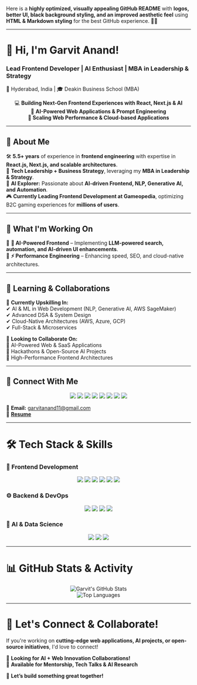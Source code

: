 Here is a **highly optimized, visually appealing GitHub README** with **logos, better UI, black background styling, and an improved aesthetic feel** using **HTML & Markdown styling** for the best GitHub experience. 🚀🔥  

---

# **🚀 Hi, I'm Garvit Anand!**  
### **Lead Frontend Developer | AI Enthusiast | MBA in Leadership & Strategy**  
📍 Hyderabad, India | 🎓 Deakin Business School (MBA)  

<div align="center">

💻 **Building Next-Gen Frontend Experiences with React, Next.js & AI**  
🤖 **AI-Powered Web Applications & Prompt Engineering**  
🚀 **Scaling Web Performance & Cloud-based Applications**  

</div>  

---

## **🖤 About Me**  
🛠️ **5.5+ years** of experience in **frontend engineering** with expertise in **React.js, Next.js, and scalable architectures**.  
🎯 **Tech Leadership + Business Strategy**, leveraging my **MBA in Leadership & Strategy**.  
🤖 **AI Explorer:** Passionate about **AI-driven Frontend, NLP, Generative AI, and Automation**.  
🎮 **Currently Leading Frontend Development at Gameopedia**, optimizing B2C gaming experiences for **millions of users**.  

---

## **💼 What I'm Working On**  
🔹 **🤖 AI-Powered Frontend** – Implementing **LLM-powered search, automation, and AI-driven UI enhancements**.  
🔹 **⚡ Performance Engineering** – Enhancing speed, SEO, and cloud-native architectures.  

---

## **📖 Learning & Collaborations**  
🎯 **Currently Upskilling In:**  
✔ AI & ML in Web Development (NLP, Generative AI, AWS SageMaker)  
✔ Advanced DSA & System Design  
✔ Cloud-Native Architectures (AWS, Azure, GCP)  
✔ Full-Stack & Microservices  

🤝 **Looking to Collaborate On:**  
🔹 AI-Powered Web & SaaS Applications  
🔹 Hackathons & Open-Source AI Projects  
🔹 High-Performance Frontend Architectures  

---

## **📂 Connect With Me**  

<p align="center">
<a href="https://www.linkedin.com/in/garvitanand2/"><img src="https://img.shields.io/badge/LinkedIn-0A66C2?style=for-the-badge&logo=linkedin&logoColor=white"/></a>  
<a href="https://github.com/garvitanand2"><img src="https://img.shields.io/badge/GitHub-181717?style=for-the-badge&logo=github&logoColor=white"/></a>  
<a href="https://medium.com/@garvitanand11"><img src="https://img.shields.io/badge/Medium-000000?style=for-the-badge&logo=medium&logoColor=white"/></a>  
<a href="https://www.hackerrank.com/profile/garvitanand11"><img src="https://img.shields.io/badge/HackerRank-00EA64?style=for-the-badge&logo=hackerrank&logoColor=white"/></a>  
<a href="https://www.kaggle.com/dsgarvit"><img src="https://img.shields.io/badge/Kaggle-20BEFF?style=for-the-badge&logo=kaggle&logoColor=white"/></a>  
<a href="https://leetcode.com/u/garvitanand2/"><img src="https://img.shields.io/badge/LeetCode-FFA116?style=for-the-badge&logo=leetcode&logoColor=white"/></a>  
<a href="https://www.youtube.com/@geekygarvit2275"><img src="https://img.shields.io/badge/YouTube-FF0000?style=for-the-badge&logo=youtube&logoColor=white"/></a>  
<a href="https://www.instagram.com/garvit.anand_/"><img src="https://img.shields.io/badge/Instagram-E4405F?style=for-the-badge&logo=instagram&logoColor=white"/></a>  
</p>  

📧 **Email:** garvitanand11@gmail.com  
📄 [**Resume**](https://docs.google.com/document/d/1crraqup6-fWfqa2fEmbVFbDF0mc-VuwGgZMGnvZRgH4/edit?usp=sharing)   

---

# **🛠️ Tech Stack & Skills**  

### **🚀 Frontend Development**  
<p align="center">
<img src="https://img.shields.io/badge/HTML5-E34F26?style=for-the-badge&logo=html5&logoColor=white"/>  
<img src="https://img.shields.io/badge/CSS3-1572B6?style=for-the-badge&logo=css3&logoColor=white"/>  
<img src="https://img.shields.io/badge/JavaScript-F7DF1E?style=for-the-badge&logo=javascript&logoColor=black"/>  
<img src="https://img.shields.io/badge/TypeScript-3178C6?style=for-the-badge&logo=typescript&logoColor=white"/>  
<img src="https://img.shields.io/badge/React-61DAFB?style=for-the-badge&logo=react&logoColor=white"/>  
<img src="https://img.shields.io/badge/Next.js-000000?style=for-the-badge&logo=next.js&logoColor=white"/>  
</p>  

### **⚙ Backend & DevOps**  
<p align="center">
<img src="https://img.shields.io/badge/Node.js-339933?style=for-the-badge&logo=nodedotjs&logoColor=white"/>  
<img src="https://img.shields.io/badge/GraphQL-E10098?style=for-the-badge&logo=graphql&logoColor=white"/>  
<img src="https://img.shields.io/badge/AWS-232F3E?style=for-the-badge&logo=amazon-aws&logoColor=white"/>  
<img src="https://img.shields.io/badge/Docker-2496ED?style=for-the-badge&logo=docker&logoColor=white"/>  
</p>  

### **🤖 AI & Data Science**  
<p align="center">
<img src="https://img.shields.io/badge/Machine%20Learning-F47C24?style=for-the-badge&logo=tensorflow&logoColor=white"/>  
<img src="https://img.shields.io/badge/NLP-FF6F00?style=for-the-badge&logo=python&logoColor=white"/>  
<img src="https://img.shields.io/badge/Generative%20AI-6A0DAD?style=for-the-badge&logo=openai&logoColor=white"/>  
</p>  

---

# **📊 GitHub Stats & Activity**  
<div align="center">  

![Garvit's GitHub Stats](https://github-readme-stats.vercel.app/api?username=garvitanand2&show_icons=true&theme=radical)  
![Top Languages](https://github-readme-stats.vercel.app/api/top-langs/?username=garvitanand2&layout=compact&theme=radical)  

</div>  

---

# **🚀 Let's Connect & Collaborate!**  
If you're working on **cutting-edge web applications, AI projects, or open-source initiatives**, I'd love to connect!  

🔹 **Looking for AI + Web Innovation Collaborations!**  
🔹 **Available for Mentorship, Tech Talks & AI Research**  

💬 **Let’s build something great together!**  

